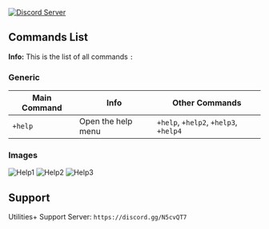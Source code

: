 [![Discord Server](https://img.shields.io/badge/Support-Discord%20Server-blue.svg)](https://discord.gg/N5cvQT7)

Commands List
-------------
**Info:** This is the list of all commands `:`

### Generic ###

Main Command | Info |Other Commands
----------------|--------------|-------
`+help` | Open the help menu | `+help`, `+help2`, `+help3`, `+help4`

### Images ###
![Help1](https://cdn.discordapp.com/attachments/732573817649496145/740900946128666664/help.png)
![Help2](https://cdn.discordapp.com/attachments/732573817649496145/740900946464342076/invite.png)
![Help3](https://cdn.discordapp.com/attachments/732573817649496145/740900954408222790/support.png)


Support
-------------
Utilities+ Support Server: `https://discord.gg/N5cvQT7`

